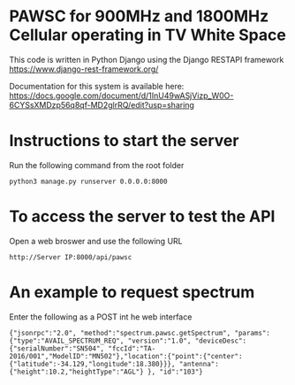 # PAWSC for 900MHz and 1800MHz Cellular operating in TV White Space
This code is written in Python Django using the Django RESTAPI framework
https://www.django-rest-framework.org/

Documentation for this system is available here:
https://docs.google.com/document/d/1InU49wASjVizp_W0O-6CYSsXMDzp56q8qf-MD2glrRQ/edit?usp=sharing

# Instructions to start the server
Run the following command from the root folder

```
python3 manage.py runserver 0.0.0.0:8000
```

# To access the server to test the API
Open a web broswer and use the following URL
```
http://Server IP:8000/api/pawsc
```

# An example to request spectrum
Enter the following as a POST int he web interface
```
{"jsonrpc":"2.0", "method":"spectrum.pawsc.getSpectrum", "params":{"type":"AVAIL_SPECTRUM_REQ", "version":"1.0", "deviceDesc":{"serialNumber":"SN504", "fccId":"TA-2016/001","ModelID":"MN502"},"location":{"point":{"center":{"latitude":-34.129,"longitude":18.380}}}, "antenna":{"height":10.2,"heightType":"AGL"} }, "id":"103"}
```
